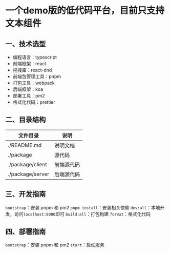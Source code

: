 # 一个demo版的低代码平台，目前只支持文本组件

## 一、技术选型

- 编程语言：typescript
- 前端框架：react
- 拖拽库：react-dnd
- 前端包管理工具：pnpm
- 打包工具：webpack
- 后端框架：koa
- 部署工具：pm2
- 格式化代码：prettier

## 二、目录结构

| 文件目录         | 说明                               |
| ---------------- | ---------------------------------- |
| ./README.md      | 说明文档                           |
| ./package        | 源代码                             |
| ./package/client | 前端源代码                         |
| ./package/server | 后端源代码                         |

## 三、开发指南

`bootstrap`：安装 pnpm 和 pm2
`pnpm install`：安装相关依赖
`dev:all`：本地开发，访问`localhost:8080`即可
`build:all`：打包构建
`format`：格式化代码

## 四、部署指南

`bootstrap`：安装 pnpm 和 pm2
`start`：启动服务
